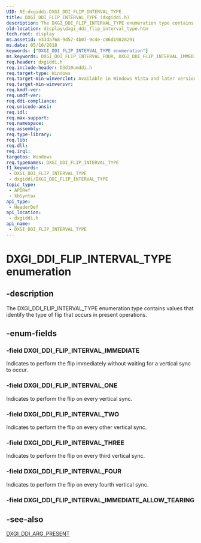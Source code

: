 ```yaml
---
UID: NE:dxgiddi.DXGI_DDI_FLIP_INTERVAL_TYPE
title: DXGI_DDI_FLIP_INTERVAL_TYPE (dxgiddi.h)
description: The DXGI_DDI_FLIP_INTERVAL_TYPE enumeration type contains values that identify the type of flip that occurs in present operations.
old-location: display\dxgi_ddi_flip_interval_type.htm
tech.root: display
ms.assetid: e33da768-9d57-4b07-9c4e-c86d19828291
ms.date: 05/10/2018
keywords: ["DXGI_DDI_FLIP_INTERVAL_TYPE enumeration"]
ms.keywords: DXGI_DDI_FLIP_INTERVAL_FOUR, DXGI_DDI_FLIP_INTERVAL_IMMEDIATE, DXGI_DDI_FLIP_INTERVAL_ONE, DXGI_DDI_FLIP_INTERVAL_THREE, DXGI_DDI_FLIP_INTERVAL_TWO, DXGI_DDI_FLIP_INTERVAL_TYPE, DXGI_DDI_FLIP_INTERVAL_TYPE enumeration [Display Devices], UMDisplayDriver_Dx10param_Structs_65a96d1c-4c37-4fdd-b79e-2a90559db67d.xml, display.dxgi_ddi_flip_interval_type, dxgiddi/DXGI_DDI_FLIP_INTERVAL_FOUR, dxgiddi/DXGI_DDI_FLIP_INTERVAL_IMMEDIATE, dxgiddi/DXGI_DDI_FLIP_INTERVAL_ONE, dxgiddi/DXGI_DDI_FLIP_INTERVAL_THREE, dxgiddi/DXGI_DDI_FLIP_INTERVAL_TWO, dxgiddi/DXGI_DDI_FLIP_INTERVAL_TYPE
req.header: dxgiddi.h
req.include-header: D3d10umddi.h
req.target-type: Windows
req.target-min-winverclnt: Available in Windows Vista and later versions of the Windows operating systems.
req.target-min-winversvr: 
req.kmdf-ver: 
req.umdf-ver: 
req.ddi-compliance: 
req.unicode-ansi: 
req.idl: 
req.max-support: 
req.namespace: 
req.assembly: 
req.type-library: 
req.lib: 
req.dll: 
req.irql: 
targetos: Windows
req.typenames: DXGI_DDI_FLIP_INTERVAL_TYPE
f1_keywords:
 - DXGI_DDI_FLIP_INTERVAL_TYPE
 - dxgiddi/DXGI_DDI_FLIP_INTERVAL_TYPE
topic_type:
 - APIRef
 - kbSyntax
api_type:
 - HeaderDef
api_location:
 - dxgiddi.h
api_name:
 - DXGI_DDI_FLIP_INTERVAL_TYPE
---
```


# DXGI_DDI_FLIP_INTERVAL_TYPE enumeration


## -description

The DXGI_DDI_FLIP_INTERVAL_TYPE enumeration type contains values that identify the type of flip that occurs in present operations.

## -enum-fields

### -field DXGI_DDI_FLIP_INTERVAL_IMMEDIATE

Indicates to perform the flip immediately without waiting for a vertical sync to occur.

### -field DXGI_DDI_FLIP_INTERVAL_ONE

Indicates to perform the flip on every vertical sync.

### -field DXGI_DDI_FLIP_INTERVAL_TWO

Indicates to perform the flip on every other vertical sync.

### -field DXGI_DDI_FLIP_INTERVAL_THREE

Indicates to perform the flip on every third vertical sync.

### -field DXGI_DDI_FLIP_INTERVAL_FOUR

Indicates to perform the flip on every fourth vertical sync.

### -field DXGI_DDI_FLIP_INTERVAL_IMMEDIATE_ALLOW_TEARING

## -see-also

<a href="/windows-hardware/drivers/ddi/dxgiddi/ns-dxgiddi-dxgi_ddi_arg_present">DXGI_DDI_ARG_PRESENT</a>